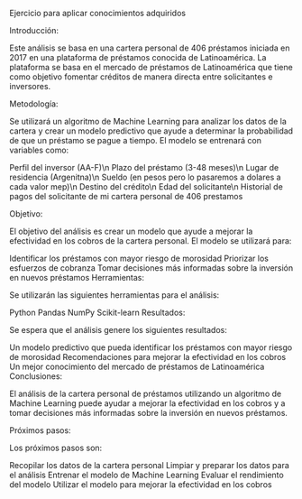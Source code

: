 Ejercicio para aplicar conocimientos adquiridos 

Introducción:

Este análisis se basa en una cartera personal de 406 préstamos iniciada en 2017 en una plataforma de préstamos conocida de Latinoamérica. La plataforma se basa en el mercado de préstamos de Latinoamérica que tiene como objetivo fomentar créditos de manera directa entre solicitantes e inversores.

Metodología:

Se utilizará un algoritmo de Machine Learning para analizar los datos de la cartera y crear un modelo predictivo que ayude a determinar la probabilidad de que un préstamo se pague a tiempo. El modelo se entrenará con variables como:

Perfil del inversor (AA-F)\n
Plazo del préstamo (3-48 meses)\n
Lugar de residencia (Argenitna)\n
Sueldo (en pesos pero lo pasaremos a dolares a cada valor mep)\n
Destino del crédito\n
Edad del solicitante\n
Historial de pagos del solicitante de mi cartera personal de 406 prestamos


Objetivo:

El objetivo del análisis es crear un modelo que ayude a mejorar la efectividad en los cobros de la cartera personal. El modelo se utilizará para:

Identificar los préstamos con mayor riesgo de morosidad
Priorizar los esfuerzos de cobranza
Tomar decisiones más informadas sobre la inversión en nuevos préstamos
Herramientas:

Se utilizarán las siguientes herramientas para el análisis:

Python
Pandas
NumPy
Scikit-learn
Resultados:

Se espera que el análisis genere los siguientes resultados:

Un modelo predictivo que pueda identificar los préstamos con mayor riesgo de morosidad
Recomendaciones para mejorar la efectividad en los cobros
Un mejor conocimiento del mercado de préstamos de Latinoamérica
Conclusiones:

El análisis de la cartera personal de préstamos utilizando un algoritmo de Machine Learning puede ayudar a mejorar la efectividad en los cobros y a tomar decisiones más informadas sobre la inversión en nuevos préstamos.

Próximos pasos:

Los próximos pasos son:

Recopilar los datos de la cartera personal
Limpiar y preparar los datos para el análisis
Entrenar el modelo de Machine Learning
Evaluar el rendimiento del modelo
Utilizar el modelo para mejorar la efectividad en los cobros




